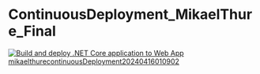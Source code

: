 # ContinuousDeployment_MikaelThure_Final

[![Build and deploy .NET Core application to Web App mikaelthurecontinuousDeployment20240416010902](https://github.com/mmiitthh/ContinuousDeployment_MikaelThure_Final/actions/workflows/mikaelthurecontinuousDeployment20240416010902.yml/badge.svg)](https://github.com/mmiitthh/ContinuousDeployment_MikaelThure_Final/actions/workflows/mikaelthurecontinuousDeployment20240416010902.yml)



